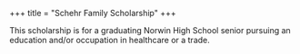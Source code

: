 +++
title = "Schehr Family Scholarship"
+++

This scholarship is for a graduating Norwin High School senior pursuing an education and/or occupation in healthcare or a trade.